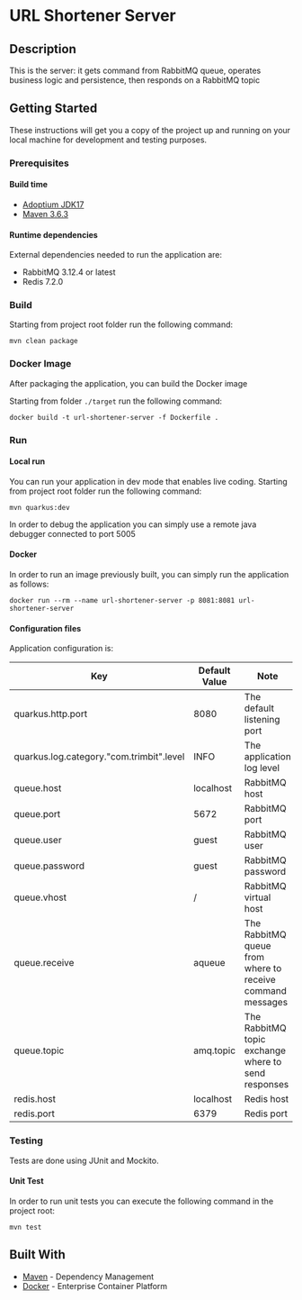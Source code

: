 # URL Shortener Server

## Description

This is the server: it gets command from RabbitMQ queue, operates business logic and persistence, then responds on a RabbitMQ topic

## Getting Started

These instructions will get you a copy of the project up and running on your local machine for development and testing purposes.

### Prerequisites

#### Build time

* [Adoptium JDK17](https://adoptium.net/temurin/releases/)
* [Maven 3.6.3](https://maven.apache.org/download.cgi)

#### Runtime dependencies

External dependencies needed to run the application are:
* RabbitMQ 3.12.4 or latest
* Redis 7.2.0

### Build

Starting from project root folder run the following command:

```shell script
mvn clean package
```

### Docker Image

After packaging the application, you can build the Docker image

Starting from folder `./target` run the following command:

```shell script
docker build -t url-shortener-server -f Dockerfile .
```

### Run

#### Local run

You can run your application in dev mode that enables live coding.
Starting from project root folder run the following command:

```shell script
mvn quarkus:dev
```
In order to debug the application you can simply use a remote java debugger connected to port 5005

#### Docker

In order to run an image previously built, you can simply run the application as follows:

```shell script
docker run --rm --name url-shortener-server -p 8081:8081 url-shortener-server
```

#### Configuration files
Application configuration is:

| Key                                      | Default Value | Note                                                      |
|------------------------------------------|---------------|-----------------------------------------------------------|
| quarkus.http.port                        | 8080          | The default listening port                                |
| quarkus.log.category."com.trimbit".level | INFO          | The application log level                                 |
| queue.host                               | localhost     | RabbitMQ host                                             |
| queue.port                               | 5672          | RabbitMQ port                                             |
| queue.user                               | guest         | RabbitMQ user                                             |
| queue.password                           | guest         | RabbitMQ password                                         |
| queue.vhost                              | /             | RabbitMQ virtual host                                     |
| queue.receive                            | aqueue        | The RabbitMQ queue from where to receive command messages |
| queue.topic                              | amq.topic     | The RabbitMQ topic exchange where to send responses       |
| redis.host                               | localhost     | Redis host                                                |
| redis.port                               | 6379          | Redis port                                                |

### Testing

Tests are done using JUnit and Mockito.

#### Unit Test

In order to run unit tests you can execute the following command in the project root:

```shell script
mvn test
```

## Built With

* [Maven](https://maven.apache.org/) - Dependency Management
* [Docker](https://www.docker.com/) - Enterprise Container Platform

